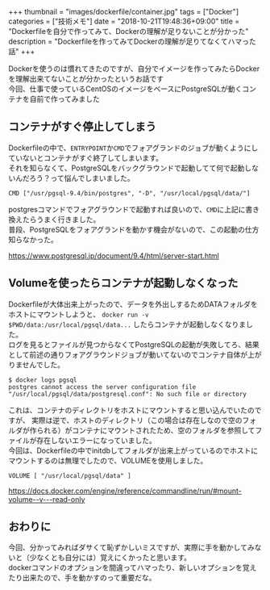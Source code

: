 +++
thumbnail = "images/dockerfile/container.jpg"
tags = ["Docker"]
categories = ["技術メモ"]
date = "2018-10-21T19:48:36+09:00"
title = "Dockerfileを自分で作ってみて、Dockerの理解が足りないことが分かった"
description = "Dockerfileを作ってみてDockerの理解が足りてなくてハマった話"
+++

Dockerを使うのは慣れてきたのですが、自分でイメージを作ってみたらDockerを理解出来てないことが分かったというお話です  
今回、仕事で使っているCentOSのイメージをベースにPostgreSQLが動くコンテナを自前で作ってみました

## コンテナがすぐ停止してしまう

Dockerfileの中で、`ENTRYPOINT`か`CMD`でフォアグランドのジョブが動くようにしていないとコンテナがすぐ終了してしまいます。  
それを知らなくて、PostgreSQLをバックグラウンドで起動してて何で起動しないんだろう？って悩んでしまいました。

```
CMD ["/usr/pgsql-9.4/bin/postgres", "-D", "/usr/local/pgsql/data/"]
```

postgresコマンドでフォアグラウンドで起動すれば良いので、`CMD`に上記に書き換えたらうまく行きました。  
普段、PostgreSQLをフォアグランドを動かす機会がないので、この起動の仕方知らなかった。

https://www.postgresql.jp/document/9.4/html/server-start.html

## Volumeを使ったらコンテナが起動しなくなった

Dockerfileが大体出来上がったので、データを外出しするためDATAフォルダをホストにマウントしようと、
`docker run -v $PWD/data:/usr/local/pgsql/data...` したらコンテナが起動しなくなりました。  
ログを見るとファイルが見つからなくてPostgreSQLの起動が失敗してろ、結果として前述の通りフォアグラウンドジョブが動いてないのでコンテナ自体が上がりませんでした。

```
$ docker logs pgsql
postgres cannot access the server configuration file
"/usr/local/pgsql/data/postgresql.conf": No such file or directory
```

これは、コンテナのディレクトリをホストにマウントすると思い込んでいたのですが、
実際は逆で、ホストのディレクトリ（この場合は存在しなので空のフォルダが作られる）がコンテナにマウントされたため、空のフォルダを参照してファイルが存在しないエラーになっていました。  
今回は、Dockerfileの中でinitdbしてフォルダが出来上がっているのでホストにマウントするのは無理でしたので、VOLUMEを使用しました。

```
VOLUME [ "/usr/local/pgsql/data" ]
```

https://docs.docker.com/engine/reference/commandline/run/#mount-volume--v---read-only

## おわりに

今回、分かってみればダサくて恥ずかしいミスですが、実際に手を動かしてみないと（少なくとも自分には）覚えにくかったと思います。  
dockerコマンドのオプションを間違ってハマったり、新しいオプションを覚えたり出来たので、手を動かすのって重要だな。
